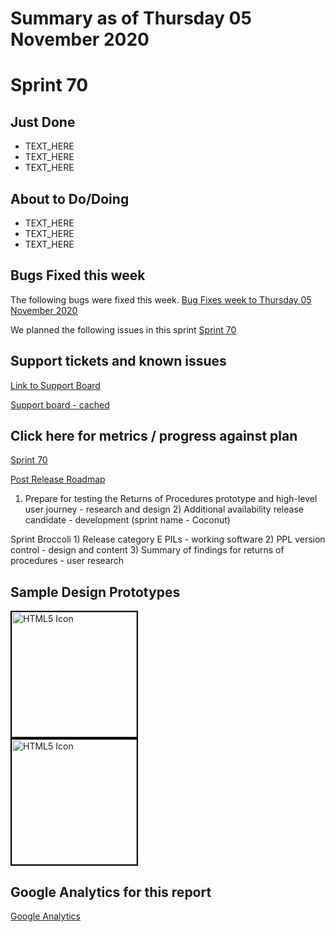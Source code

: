 # Summary as of Thursday 05 November 2020 

# Sprint 70

## Just Done
* TEXT_HERE
* TEXT_HERE
* TEXT_HERE

## About to Do/Doing
* TEXT_HERE
* TEXT_HERE
* TEXT_HERE

## Bugs Fixed this week
The following bugs were fixed this week.
[Bug Fixes week to Thursday 05 November 2020](graphs/bugs05112020.png)

We planned the following issues in this sprint 
[Sprint 70](graphs/sprint05112020.png)

## Support tickets and known issues
[Link to Support Board](https://collaboration.homeoffice.gov.uk/jira/secure/RapidBoard.jspa?rapidView=1717&selectedIssue=ASSB-253)

[Support board - cached](graphs/supportBoard05112020.png)

## Click here for metrics / progress against plan
[Sprint 70](graphs/progress05112020.png)

[Post Release Roadmap](graphs/roadmap05112020.png)

1) Prepare for testing the Returns of Procedures prototype and high-level user journey - research and design 2) Additional availability release candidate - development (sprint name - Coconut)

Sprint Broccoli 1) Release category E PILs - working software 2) PPL version control - design and content 3) Summary of findings for returns of procedures - user research

## Sample Design Prototypes
<a href="graphs/proto1_05112020.png"><img src="graphs/proto1_05112020.png" alt="HTML5 Icon" width="200" style="border:2px solid black"></a>
<br>
<a href="graphs/proto2_05112020.png"><img src="graphs/proto2_05112020.png" alt="HTML5 Icon" width="200" style="border:2px solid black"></a>
<br>


## Google Analytics for this report
[Google Analytics](graphs/GA05112020.png)


